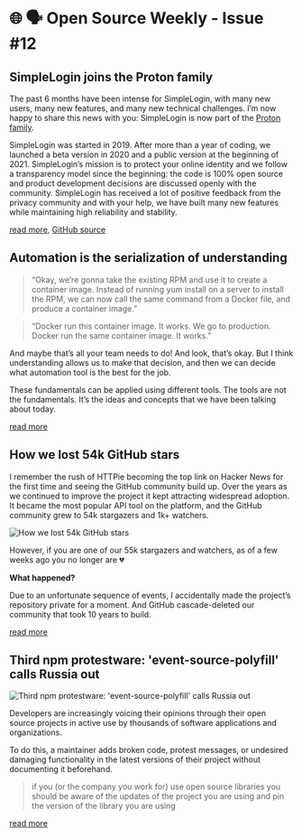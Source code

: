 # 🌐 🗣️ Open Source Weekly - Issue #12

## SimpleLogin joins the Proton family

The past 6 months have been intense for SimpleLogin, with many new users, many new features, and many new technical challenges. I’m now happy to share this news with you: SimpleLogin is now part of the [Proton family](https://protonmail.com/).

SimpleLogin was started in 2019. After more than a year of coding, we launched a beta version in 2020 and a public version at the beginning of 2021. SimpleLogin’s mission is to protect your online identity and we follow a transparency model since the beginning: the code is 100% open source and product development decisions are discussed openly with the community. SimpleLogin has received a lot of positive feedback from the privacy community and with your help, we have built many new features while maintaining high reliability and stability.

[read more](https://simplelogin.io/blog/simplelogin-join-proton/), [GitHub source](https://github.com/simple-login/app)

## Automation is the serialization of understanding

> “Okay, we’re gonna take the existing RPM and use it to create a container image. Instead of running yum install on a server to install the RPM, we can now call the same command from a Docker file, and produce a container image.”

> “Docker run this container image. It works. We go to production. Docker run the same container image. It works.”

And maybe that’s all your team needs to do! And look, that’s okay. But I think understanding allows us to make that decision, and then we can decide what automation tool is the best for the job.

These fundamentals can be applied using different tools. The tools are not the fundamentals. It’s the ideas and concepts that we have been talking about today.

[read more](https://changelog.com/posts/automation-is-the-serialization-of-understanding)

## How we lost 54k GitHub stars

I remember the rush of HTTPie becoming the top link on Hacker News for the first time and seeing the GitHub community build up. Over the years as we continued to improve the project it kept attracting widespread adoption. It became the most popular API tool on the platform, and the GitHub community grew to 54k stargazers and 1k+ watchers.

![How we lost 54k GitHub stars](https://httpie.io/_next/image?url=%2FBlog%2Fstardust%2Fstars2-547OUVWE.png&w=1920&q=95)

However, if you are one of our 55k stargazers and watchers, as of a few weeks ago you no longer are 💔

**What happened?**

Due to an unfortunate sequence of events, I accidentally made the project’s repository private for a moment. And GitHub cascade-deleted our community that took 10 years to build.

[read more](https://httpie.io/blog/stardust)

## Third npm protestware: 'event-source-polyfill' calls Russia out

![Third npm protestware: 'event-source-polyfill' calls Russia out](https://www.bleepstatic.com/content/hl-images/2022/03/17/npm-bg.png)

Developers are increasingly voicing their opinions through their open source projects in active use by thousands of software applications and organizations.

To do this, a maintainer adds broken code, protest messages, or undesired damaging functionality in the latest versions of their project without documenting it beforehand.

> if you (or the company you work for) use open source libraries you should be aware of the updates of the project you are using and pin the version of the library you are using

[read more](https://www.bleepingcomputer.com/news/security/third-npm-protestware-event-source-polyfill-calls-russia-out/)
